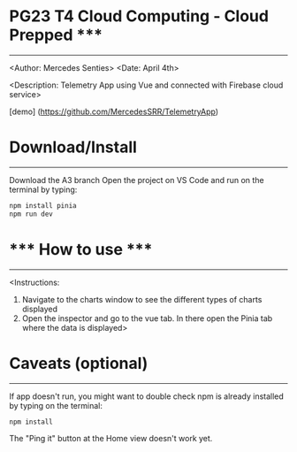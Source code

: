 # PG23 T4 Cloud Computing  - Cloud Prepped ***
---------------------------------------
<Author: Mercedes Senties>
<Date: April 4th>

<Description: Telemetry App using Vue and connected with Firebase cloud service>

[demo] (https://github.com/MercedesSRR/TelemetryApp)


# Download/Install
---------------------------------------
Download the A3 branch
Open the project on VS Code and run on the terminal by typing:
```sh
npm install pinia
npm run dev
```


# *** How to use ***
---------------------------------------
<Instructions: 
1. Navigate to the charts window to see the different types of charts displayed
2. Open the inspector and go to the vue tab. In there open the Pinia tab where the data is displayed>

# Caveats (optional)
---------------------------------------

If app doesn't run, you might want to double check npm is already installed by typing on the terminal:
```sh
npm install
```

The "Ping it" button at the Home view doesn't work yet.
